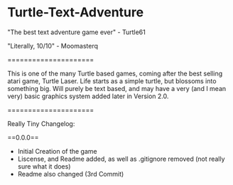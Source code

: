 Turtle-Text-Adventure
=====================

"The best text adventure game ever" - Turtle61

"Literally, 10/10" - Moomasterq

=====================

This is one of the many Turtle based games, coming after the best selling atari game, Turtle Laser.  Life starts as a simple turtle, but blossoms into something big.  Will purely be text based, and may have a very (and I mean very) basic graphics system added later in Version 2.0.

=====================

Really Tiny Changelog:

==0.0.0==
- Initial Creation of the game
- Liscense, and Readme added, as well as .gitignore removed (not really sure what it does)
- Readme also changed (3rd Commit)